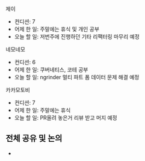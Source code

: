 
제이
- 컨디션: 7
- 어제 한 일: 주말에는 휴식 및 개인 공부
- 오늘 할 일: 저번주에 진행하던 기타 리팩터링 마무리 예정

네모네모
- 컨디션: 6
- 어제 한 일: 쿠버네티스, 코테 공부
- 오늘 할 일: ngrinder 멀티 파트 폼 데이터 문제 해결 예정

카카모토비
- 컨디션: 7
- 어제 한 일: 주말에는 휴식
- 오늘 할 일: PR올려 놓은거 리뷰 받고 머지 예정

## 전체 공유 및 논의
- 
